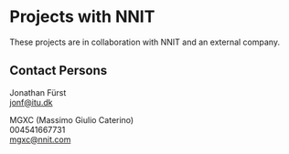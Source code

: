 # Projects with NNIT

These projects are in collaboration with NNIT and an external company.

## Contact Persons
Jonathan Fürst  
jonf@itu.dk

MGXC (Massimo Giulio Caterino)   
004541667731  
mgxc@nnit.com

